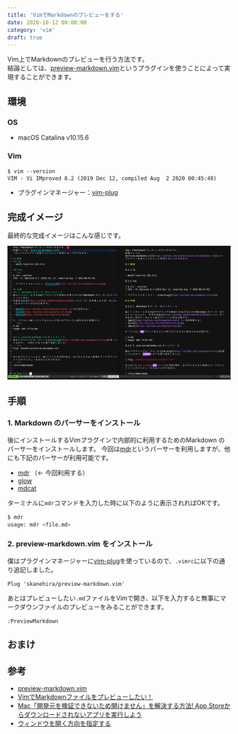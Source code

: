 ```yaml
---
title: 'VimでMarkdownのプレビューをする'
date: 2020-10-12 00:00:00
category: 'vim'
draft: true
---
```

Vim上でMarkdownのプレビューを行う方法です。  
結論としては、[preview-markdown.vim](https://github.com/skanehira/preview-markdown.vim)というプラグインを使うことによって実現することができます。

## 環境
### OS
- macOS Catalina v10.15.6

### Vim
```vim
$ vim --version
VIM - Vi IMproved 8.2 (2019 Dec 12, compiled Aug  2 2020 00:45:48)
```
- プラグインマネージャー：[vim-plug](https://github.com/junegunn/vim-plug)

## 完成イメージ
最終的な完成イメージはこんな感じです。

![](./images/screen-shot.png)

## 手順
### 1. Markdown のパーサーをインストール
後にインストールするVimプラグインで内部的に利用するためのMarkdown のパーサーをインストールします。
今回は[mdr](https://github.com/MichaelMure/mdr)というパーサーを利用しますが、他にも下記のパーサーが利用可能です。

- [mdr](https://github.com/MichaelMure/mdr) （← 今回利用する）
- [glow](https://github.com/charmbracelet/glow)
- [mdcat](https://github.com/lunaryorn/mdcat)

ターミナルに`mdr`コマンドを入力した時に以下のように表示されればOKです。
```bash
$ mdr
usage: mdr <file.md>
```

### 2. preview-markdown.vim をインストール
僕はプラグインマネージャーに[vim-plug](https://github.com/junegunn/vim-plug)を使っているので、`.vimrc`に以下の通り追記しました。
```vim
Plug 'skanehira/preview-markdown.vim'
```

あとはプレビューしたい`.md`ファイルをVimで開き、以下を入力すると無事にマークダウンファイルのプレビューをみることができます。
```vim
:PreviewMarkdown
```

## おまけ
## 参考
- [preview-markdown.vim](https://github.com/skanehira/preview-markdown.vim)
- [VimでMarkdownファイルをプレビューしたい！](https://okomehadaiji.com/vim%E3%81%A7-markdown%E3%83%95%E3%82%A1%E3%82%A4%E3%83%AB%E3%82%92%E3%83%97%E3%83%AC%E3%83%93%E3%83%A5%E3%83%BC%E3%81%97%E3%81%9F%E3%81%84%EF%BC%81)
- [Mac「開発元を検証できないため開けません」を解決する方法! App Storeからダウンロードされないアプリを実行しよう](https://sp7pc.com/apple/mac/5734)
- [ウィンドウを開く方向を指定する](https://vim-jp.org/vim-users-jp/2011/01/31/Hack-198.html)
